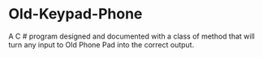# Old-Keypad-Phone
A C # program designed and documented with a class of method that will turn any input to Old Phone Pad into the correct output.
